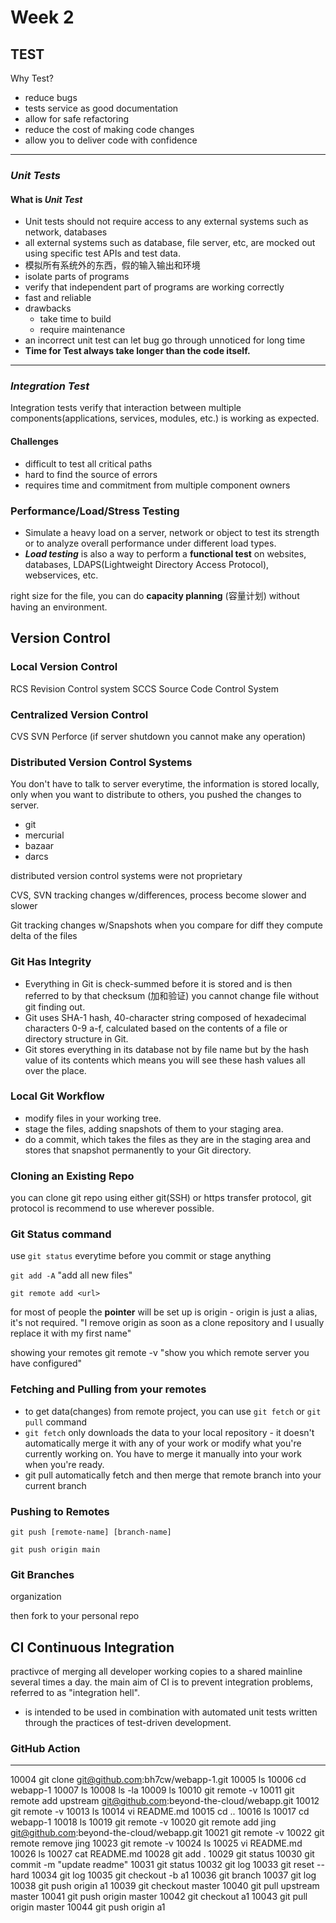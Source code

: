 # Week 2

## TEST
Why Test?
* reduce bugs
* tests service as good documentation
* allow for safe refactoring
* reduce the cost of making code changes
* allow you to deliver code with confidence
---
### *Unit Tests*
#### What is *Unit Test*
* Unit tests should not require access to any external systems such as network, databases
* all external systems such as database, file server, etc, are mocked out using specific test APIs and test data.
* 模拟所有系统外的东西，假的输入输出和环境
* isolate parts of programs
* verify that independent part of programs are working correctly
* fast and reliable
* drawbacks
  * take time to build
  * require maintenance
* an incorrect unit test can let bug go through unnoticed for long time
* **Time for Test always take longer than the code itself.**
---
### *Integration Test*
Integration tests verify that interaction between multiple components(applications, services, modules, etc.) is working as expected.
#### Challenges
* difficult to test all critical paths
* hard to find the source of errors
* requires time and commitment from multiple component owners

### Performance/Load/Stress Testing
* Simulate a heavy load on a server, network or object to test its strength or to analyze overall performance under different load types.
* ***Load testing*** is also a way to perform a **functional test** on websites, databases, LDAPS(Lightweight Directory Access Protocol), webservices, etc.
  
right size for the file, you can do **capacity planning** (容量计划) without having an environment.

## Version Control

### Local Version Control
RCS Revision Control system
SCCS Source Code Control System

### Centralized Version Control
CVS
SVN
Perforce
(if server shutdown you cannot make any operation)
### Distributed Version Control Systems
You don't have to talk to server everytime, the information is stored locally, only when you want to distribute to others, you pushed the changes to server.

* git
* mercurial
* bazaar
* darcs

 distributed version control systems were not proprietary

CVS, SVN tracking changes w/differences, process become slower and slower

Git tracking changes w/Snapshots
when you compare for diff they compute delta of the files 

### Git Has Integrity
* Everything in Git is check-summed before it is stored and is then referred to by that checksum (加和验证) you cannot change file without git finding out.
* Git uses SHA-1 hash, 40-character string composed of hexadecimal characters 0-9 a-f, calculated based on the contents of a file or directory structure in Git.
* Git stores everything in its database not by file name but by the hash value of its contents which means you will see these hash values all over the place.

### Local Git Workflow
* modify files in your working tree.
* stage the files, adding snapshots of them to your staging area.
* do a commit, which takes the files as they are in the staging area and stores that snapshot permanently to your Git directory.
  
### Cloning an Existing Repo
you can clone git repo using either git(SSH) or https transfer protocol, git protocol is recommend to use wherever possible.

### Git Status command

use `git status` everytime before you commit or stage anything


`git add -A`  "add all new files"

`git remote add <url>`

for most of people the **pointer** will be set up is origin - origin is just a alias, it's not required.
"I remove origin as soon as a clone repository and I usually replace it with my first name"

showing your remotes
git remote -v "show you which remote server you have configured"

### Fetching and Pulling from your remotes
* to get data(changes) from remote project, you can use `git fetch` or `git pull` command
* `git fetch` only downloads the data to your local repository - it doesn't automatically merge it with any of your work or modify what you're currently working on. You have to merge it manually into your work when you're ready.
* git pull automatically fetch and then merge that remote branch into your current branch

### Pushing to Remotes
`git push [remote-name] [branch-name]`

`git push origin main`

### Git Branches

organization

then fork to your personal repo


## CI Continuous Integration
practivce of merging all developer working copies to a shared mainline several times a day.
the main aim of CI is to prevent integration problems, referred to as "integration hell".
* is intended to be used in combination with automated unit tests written through the practices of test-driven development.

### GitHub Action


---

10004  git clone git@github.com:bh7cw/webapp-1.git
10005  ls
10006  cd webapp-1
10007  ls
10008  ls -la
10009  ls
10010  git remote -v
10011  git remote add upstream git@github.com:beyond-the-cloud/webapp.git
10012  git remote -v
10013  ls
10014  vi README.md
10015  cd ..
10016  ls
10017  cd webapp-1
10018  ls
10019  git remote -v
10020  git remote add jing git@github.com:beyond-the-cloud/webapp.git
10021  git remote -v
10022  git remote remove jing
10023  git remote -v
10024  ls
10025  vi README.md
10026  ls
10027  cat README.md
10028  git add .
10029  git status
10030  git commit -m "update readme"
10031  git status
10032  git log
10033  git reset --hard
10034  git log
10035  git checkout -b a1
10036  git branch
10037  git log
10038  git push origin a1
10039  git checkout master
10040  git pull upstream master
10041  git push origin master
10042  git checkout a1
10043  git pull origin master
10044  git push origin a1